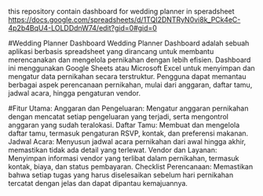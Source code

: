 this repository contain dashboard for wedding planner in speradsheet https://docs.google.com/spreadsheets/d/1TQI2DNTRyN0vi8k_PCk4eC-4p2b4BqU4-LOLDDdnW74/edit?gid=0#gid=0

#Wedding Planner Dashboard
Wedding Planner Dashboard adalah sebuah aplikasi berbasis spreadsheet yang dirancang untuk membantu merencanakan dan mengelola pernikahan dengan lebih efisien. Dashboard ini menggunakan Google Sheets atau Microsoft Excel untuk menyimpan dan mengatur data pernikahan secara terstruktur. Pengguna dapat memantau berbagai aspek perencanaan pernikahan, mulai dari anggaran, daftar tamu, jadwal acara, hingga pengaturan vendor.

#Fitur Utama:
Anggaran dan Pengeluaran: Mengatur anggaran pernikahan dengan mencatat setiap pengeluaran yang terjadi, serta mengontrol anggaran yang sudah teralokasi.
Daftar Tamu: Membuat dan mengelola daftar tamu, termasuk pengaturan RSVP, kontak, dan preferensi makanan.
Jadwal Acara: Menyusun jadwal acara pernikahan dari awal hingga akhir, memastikan tidak ada detail yang terlewat.
Vendor dan Layanan: Menyimpan informasi vendor yang terlibat dalam pernikahan, termasuk kontak, biaya, dan status pembayaran.
Checklist Perencanaan: Memastikan bahwa setiap tugas yang harus diselesaikan sebelum hari pernikahan tercatat dengan jelas dan dapat dipantau kemajuannya.
